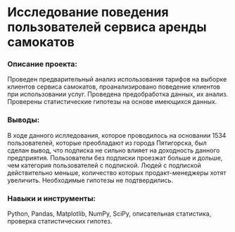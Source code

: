 # **Исследование поведения пользователей сервиса аренды самокатов**

### **Описание проекта:**

Проведен предварительный анализ использования тарифов на выборке клиентов сервиса самокатов,
проанализировано поведение клиентов при использовании услуг. Проведена предобработка
данных, их анализ. Проверены статистические гипотезы на основе имеющихся данных.

### **Выводы:**

В ходе данного ислледования, которое проводилось на основании 1534 пользователей, которые преобладают из города Пятигорска, был сделан вывод, что подписка не сильно влияет на доходность данного предприятия. Пользователи без подписки проезжат больше и дольше, чем категория пользователей с подпиской. Людей с подпиской действительно меньше, количество которых продакт-менеджеры хотят увеличить. Необходимые гипотезы не подтвердились.

### **Навыки и инструменты:**

Python,
Pandas,
Мatplotlib,
NumPy,
SciPy,
описательная статистика,
проверка статистических гипотез.
